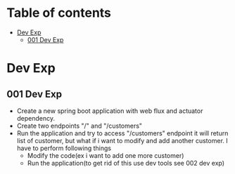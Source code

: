 # Table of contents
- [Dev Exp](#dev-exp)
   - [001 Dev Exp](001-dev-exp)
 
# Dev Exp
## 001 Dev Exp
- Create a new spring boot application with web flux and actuator dependency.
- Create two endpoints "/" and "/customers"
- Run the application and try to access "/customers" endpoint it will return list of customer, but what if i want to modify and add another customer. I have to perform following things
   - Modify the code(ex i want to add one more customer)
   - Run the application(to get rid of this use dev tools see 002 dev exp)
 
     
     

